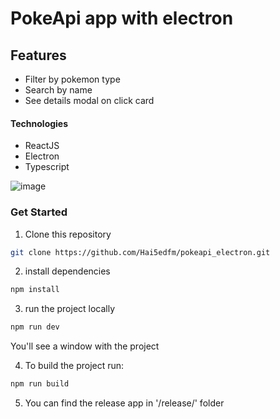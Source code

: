 # PokeApi app with electron

## Features
- Filter by pokemon type
- Search by name
- See details modal on click card

#### Technologies
- ReactJS
- Electron
- Typescript

![image](https://github.com/Hai5edfm/pokeapi_electron/assets/79668074/d5accedb-578c-470b-aaac-ea4dad8739e0)

### Get Started

1. Clone this repository
```bash
git clone https://github.com/Hai5edfm/pokeapi_electron.git
```

2. install dependencies
```bash
npm install 
```

3. run the project locally
```bash
npm run dev
```

You'll see a window with the project

4. To build the project run:
```bash
npm run build
```

5. You can find the release app in '/release/' folder

